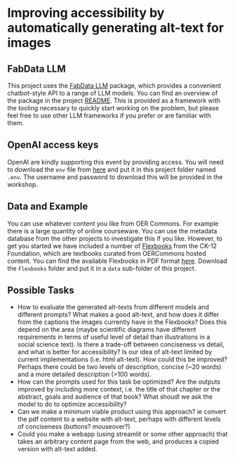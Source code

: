 
# Improving accessibility by automatically generating alt-text for images

## FabData LLM

This project uses the [FabData LLM](https://github.com/AI-for-Education/fabdata-llm) package, which provides a convenient chatbot-style API to a range of LLM models. You can find an overview of the package in the project [README](https://github.com/AI-for-Education/fabdata-llm/blob/main/README.md). This is provided as a framework with the tooling necessary to quickly start working on the problem, but please feel free to use other LLM frameworks if you prefer or are familiar with them. 

## OpenAI access keys

OpenAI are kindly supporting this event by providing access. You will need to download the `env` file from [here](https://www.robince.net/oerhackathon) and put it in this project folder named `.env`. The username and password to download this will be provided in the workshop. 

## Data and Example

You can use whatever content you like from OER Commons. For example there is a large quantity of online courseware. You can use the metadata database from the other projects to investigate this if you like. However, to get you started we have included a number of [Flexbooks](https://www.ck12.org/fbbrowse/) from the CK-12 Foundation, which are textbooks curated from OERCommons hosted content. You can find the available Flexbooks in PDF format [here](https://www.dropbox.com/scl/fo/y67u4dgtdcc8b8qxqsr4m/AK_l7I3-Ac_lXiIbKX6qzqw?rlkey=0bm04kvv1od48xgugwa1m6r2j&dl=0). Download the `Flexbooks` folder and put it in a `data` sub-folder of this project. 

## Possible Tasks

- How to evaluate the generated alt-texts from different models and different prompts? What makes a good alt-text, and how does it differ from the captions the images currently have in the Flexbooks? Does this depend on the area (maybe scientific diagrams have different requirements in terms of useful level of detail than illustrations in a social science text). Is there a trade-off between conciseness vs detail, and what is better for accessibility? Is our idea of alt-text limited by current implementations (i.e. html alt-text). How could this be improved? Perhaps there could be two levels of description, concise (~20 words) and a more detailed description (>100 words).
- How can the prompts used for this task be optimized? Are the outputs improved by including more context, i.e. the title of that chapter or the abstract, goals and audience of that book? What shoudl we ask the model to do to optimize accessibility?
- Can we make a minimum viable product using this approach? ie convert the pdf content to a website with alt-text, perhaps with different levels of conciseness (buttons? mouseover?)
- Could you make a webapp (using streamlit or some other approach) that takes an arbitrary content page from the web, and produces a copied version with alt-text added. 